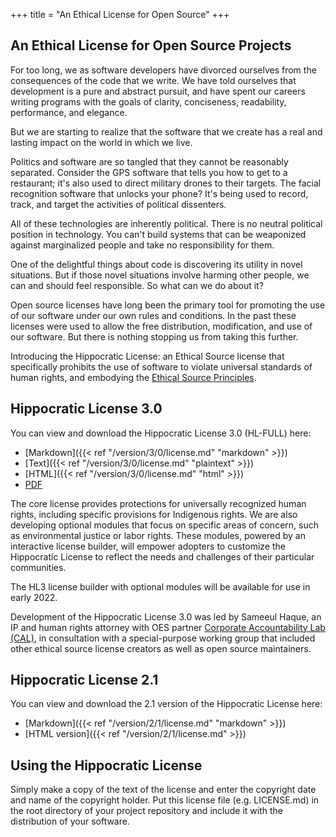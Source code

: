 +++
title = "An Ethical License for Open Source"
+++

## An Ethical License for Open Source Projects
For too long, we as software developers have divorced ourselves from the consequences of the code that we write. We have told ourselves that development is a pure and abstract pursuit, and have spent our careers writing programs with the goals of clarity, conciseness, readability, performance, and elegance.

But we are starting to realize that the software that we create has a real and lasting impact on the world in which we live.

Politics and software are so tangled that they cannot be reasonably separated. Consider the GPS software that tells you how to get to a restaurant; it's also used to direct military drones to their targets. The facial recognition software  that unlocks your phone? It's being used to record, track, and target the activities of political dissenters.

All of these technologies are inherently political. There is no neutral political position in technology. You can't build systems that can be weaponized against marginalized people and take no responsibility for them.

One of the delightful things about code is discovering its utility in novel situations. But if those novel situations involve harming other people, we can and should feel responsible. So what can we do about it?

Open source licenses have long been the primary tool for promoting the use of our software under our own rules and conditions. In the past these licenses were used to allow the free distribution, modification, and use of our software. But there is nothing stopping us from taking this further.

Introducing the Hippocratic License: an Ethical Source license that specifically prohibits the use of software to violate universal standards of human rights, and embodying the [Ethical Source Principles](https://ethicalsource.dev/principles).

## Hippocratic License 3.0
You can view and download the Hippocratic License 3.0 (HL-FULL) here:

- [Markdown]({{< ref "/version/3/0/license.md" "markdown" >}})
- [Text]({{< ref "/version/3/0/license.md" "plaintext" >}})
- [HTML]({{< ref "/version/3/0/license.md" "html" >}})
- [PDF](/version/3/0/license.pdf)

The core license provides protections for universally recognized human rights, including specific provisions for Indigenous rights. We are also developing optional modules that focus on specific areas of concern, such as environmental justice or labor rights. These modules, powered by an interactive license builder, will empower adopters to customize the Hippocratic License to reflect the needs and challenges of their particular communities.

The HL3 license builder with optional modules will be available for use in early 2022.

Development of the Hippocratic License 3.0 was led by Sameeul Haque, an IP and human rights attorney with OES partner [Corporate Accountability Lab (CAL)](https://corpaccountabilitylab.org/), in consultation with a special-purpose working group that included other ethical source license creators as well as open source maintainers.

## Hippocratic License 2.1

You can view and download the 2.1 version of the Hippocratic License here:

- [Markdown]({{< ref "/version/2/1/license.md" "markdown" >}})
- [HTML version]({{< ref "/version/2/1/license.md" >}})

## Using the Hippocratic License

Simply make a copy of the text of the license and enter the copyright date and name of the copyright holder. Put this license file (e.g. LICENSE.md) in the root directory of your project repository and include it with the distribution of your software.

